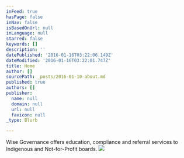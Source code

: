 ```yaml
---
inFeed: true
hasPage: false
inNav: false
isBasedOnUrl: null
inLanguage: null
starred: false
keywords: []
description: ''
datePublished: '2016-01-16T03:22:06.149Z'
dateModified: '2016-01-16T03:22:01.747Z'
title: Home
author: []
sourcePath: _posts/2016-01-10-about.md
published: true
authors: []
publisher:
  name: null
  domain: null
  url: null
  favicon: null
_type: Blurb

---
```

Wise Governance offers education, compliance and referral services to Indigenous and Not-for-Profit boards. ![](https://the-grid-user-content.s3-us-west-2.amazonaws.com/d4d7a2d7-a12c-4ac0-b2e1-55cde10d8fbe.jpg)